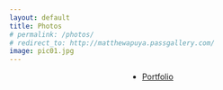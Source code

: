 ```yaml
---
layout: default
title: Photos
# permalink: /photos/
# redirect_to: http://matthewapuya.passgallery.com/
image: pic01.jpg
---
```


<section>
    <ul class="actions" style="display: flex; justify-content: center;">
        <li><a href="https://matthewapuya.passgallery.com/portfolio" class="button" target="_blank">Portfolio</a></li>
        <!-- <li><a href="https://matthewapuya.setmore.com/" class="button" target="_blank">Bookings</a></li> -->
    </ul>
</section>
